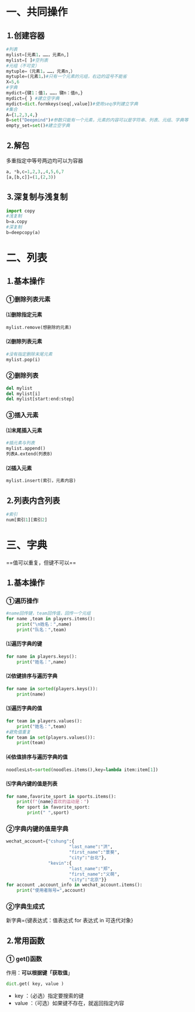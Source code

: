 # 一、共同操作

## &#9352;创建容器

```python
#列表
mylist=[元素1，……，元素n,]
mylist=[ ]#空列表
#元组（不可变）
mytuple=（元素1，……，元素n,）
mytuple=(元素1，)#只有一个元素的元组，右边的逗号不能省
X=5,6
#字典
mydict={键1：值1，……，键n：值n,}
mydict={ } #建立空字典
mydict=dict.formkeys(seq[,value])#使用seq序列建立字典
#集合
A={1,2,3,4,}
B=set("Deepmind")#参数只能有一个元素，元素的内容可以是字符串、列表、元组、字典等
empty_set=set()#建立空字典
```

## &#9353;解包

多重指定中等号两边均可以为容器

```python
a, *b,c=1,2,3,,4,5,6,7
[a,[b,c]]=(1,(2,3))
```

## &#9354;深复制与浅复制

```python
import copy
#浅复制
b=a.copy
#深复制
b=deepcopy(a)
```

# 二、列表

## &#9352;基本操作

### &#9312;删除列表元素

#### &#9332;删除指定元素

```python
mylist.remove(想删除的元素)
```

#### &#9333;删除列表元素

```python
#没有指定删除末尾元素
mylist.pop(i)
```

### &#9313;删除列表

```py
del mylist
del mylist[i]
del mylist[start:end:step]
```

### &#9314;插入元素

#### &#9332;末尾插入元素

```python
#插元素与列表
mylist.append()
列表A.extend(列表B)
```

#### &#9333;插入元素

```python
mylist.insert(索引，元素内容)
```



## &#9353;列表内含列表

```python
#索引
num[索引1][索引2]
```

# 三、字典

==值可以重复，但键不可以==

## &#9352;基本操作

### &#9312;遍历操作

```python
#name回传键，team回传值，回传一个元组
for name ,team in players.items():
    print("\n姓名：",name)
    print("队名：",team)
```

#### &#9332;遍历字典的键

```python
for name in players.keys():
    print("姓名：",name)
```

#### &#9333;依键排序与遍历字典

```python
for name in sorted(players.keys()):
    print(name)
```

#### &#9334;遍历字典的值

```python
for team in players.values():
    print("姓名：",team)
#避免值重复
for team in set(players.values()):
    print(team)
```

#### &#9335;依值排序与遍历字典的值

```python
noodlesLst=sorted(noodles.items(),key=lambda item:item[1])
```

#### &#9336;字典内键的值是列表

```python
for name,favorite_sport in sports.items():
    print(f"{name}喜欢的运动是：")
    for sport in favorite_sport:
        print(" ",sport)
```

### &#9313;字典内键的值是字典

```python
wechat_account={"cshung":{
                        "last_name":"洪",
                        "first_name":"景葵",
                        "city":"台北"},
                "kevin":{
                        "last_name":"郑",
                        "first_name":"义萌",
                        "city":"北京"}}
for account ,account_info in wechat_account.items():
    print("使用者账号=",account)
```

### &#9313;字典生成式

新字典={键表达式：值表达式 for 表达式 in 可迭代对象}

## &#9353;常用函数

### &#9312; get()函数

作用：**可以根据键「获取值**」

```python
dict.get( key, value )
```

- key ：（必选）指定要搜索的键
- value ：（可选）如果键不存在，就返回指定内容
